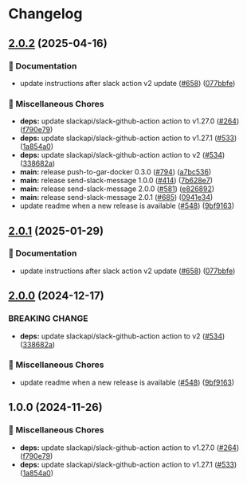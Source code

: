 # Changelog

## [2.0.2](https://github.com/fcjack/shared-workflows/compare/send-slack-message-v2.0.1...send-slack-message-v2.0.2) (2025-04-16)


### 📝 Documentation

* update instructions after slack action v2 update ([#658](https://github.com/fcjack/shared-workflows/issues/658)) ([077bbfe](https://github.com/fcjack/shared-workflows/commit/077bbfebaf982b30cd01297eca94f9e3f02ccff9))


### 🔧 Miscellaneous Chores

* **deps:** update slackapi/slack-github-action action to v1.27.0 ([#264](https://github.com/fcjack/shared-workflows/issues/264)) ([f790e79](https://github.com/fcjack/shared-workflows/commit/f790e799f029dcfa2174d59263dbe7ff2a51452b))
* **deps:** update slackapi/slack-github-action action to v1.27.1 ([#533](https://github.com/fcjack/shared-workflows/issues/533)) ([1a854a0](https://github.com/fcjack/shared-workflows/commit/1a854a06dcab7421c2436ae585cf18af09112803))
* **deps:** update slackapi/slack-github-action action to v2 ([#534](https://github.com/fcjack/shared-workflows/issues/534)) ([338682a](https://github.com/fcjack/shared-workflows/commit/338682acb95238001a1ea995e660d229e78d4e20))
* **main:** release push-to-gar-docker 0.3.0 ([#794](https://github.com/fcjack/shared-workflows/issues/794)) ([a7bc536](https://github.com/fcjack/shared-workflows/commit/a7bc5367c4a91c389526d58839d8f6224dba4dcc))
* **main:** release send-slack-message 1.0.0 ([#414](https://github.com/fcjack/shared-workflows/issues/414)) ([7b628e7](https://github.com/fcjack/shared-workflows/commit/7b628e7352c2dea057c565cc4fcd5564d5f396c0))
* **main:** release send-slack-message 2.0.0 ([#581](https://github.com/fcjack/shared-workflows/issues/581)) ([e826892](https://github.com/fcjack/shared-workflows/commit/e826892ecf4b0aabb538ee50a675988e34c1a172))
* **main:** release send-slack-message 2.0.1 ([#685](https://github.com/fcjack/shared-workflows/issues/685)) ([0941e34](https://github.com/fcjack/shared-workflows/commit/0941e3408fa4789fec9062c44a2a9e1832146ba6))
* update readme when a new release is available ([#548](https://github.com/fcjack/shared-workflows/issues/548)) ([9bf9163](https://github.com/fcjack/shared-workflows/commit/9bf9163126c44247bcee6b6b9390eb488f9ead53))

## [2.0.1](https://github.com/grafana/shared-workflows/compare/send-slack-message-v2.0.0...send-slack-message-v2.0.1) (2025-01-29)


### 📝 Documentation

* update instructions after slack action v2 update ([#658](https://github.com/grafana/shared-workflows/issues/658)) ([077bbfe](https://github.com/grafana/shared-workflows/commit/077bbfebaf982b30cd01297eca94f9e3f02ccff9))

## [2.0.0](https://github.com/grafana/shared-workflows/compare/send-slack-message-v1.0.0...send-slack-message-v2.0.0) (2024-12-17)

### BREAKING CHANGE

* **deps:** update slackapi/slack-github-action action to v2 ([#534](https://github.com/grafana/shared-workflows/issues/534)) ([338682a](https://github.com/grafana/shared-workflows/commit/338682acb95238001a1ea995e660d229e78d4e20))

### 🔧 Miscellaneous Chores

* update readme when a new release is available ([#548](https://github.com/grafana/shared-workflows/issues/548)) ([9bf9163](https://github.com/grafana/shared-workflows/commit/9bf9163126c44247bcee6b6b9390eb488f9ead53))

## 1.0.0 (2024-11-26)


### 🔧 Miscellaneous Chores

* **deps:** update slackapi/slack-github-action action to v1.27.0 ([#264](https://github.com/grafana/shared-workflows/issues/264)) ([f790e79](https://github.com/grafana/shared-workflows/commit/f790e799f029dcfa2174d59263dbe7ff2a51452b))
* **deps:** update slackapi/slack-github-action action to v1.27.1 ([#533](https://github.com/grafana/shared-workflows/issues/533)) ([1a854a0](https://github.com/grafana/shared-workflows/commit/1a854a06dcab7421c2436ae585cf18af09112803))

